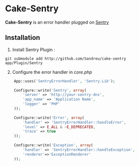 Cake-Sentry
===========

**Cake-Sentry** is an error handler plugged on [Sentry](http://www.getsentry.com)

Installation
------------

1. Install Sentry Plugin :
```
git submodule add http://github.com/Sandreu/cake-sentry app/Plugin/Sentry
```

2. Configure the error handler in *core.php*
```php
	App::uses('SentryErrorHandler', 'Sentry.Lib');
	
	Configure::write('Sentry', array(
		'server' => 'http://your-sentry-dns',
		'app_name' => 'Application Name',
		'logger' => 'PHP'
	));
	
	Configure::write('Error', array(
		'handler' => 'SentryErrorHandler::handleError',
		'level' => E_ALL & ~E_DEPRECATED,
		'trace' => true
	));
	
	Configure::write('Exception', array(
		'handler' => 'SentryErrorHandler::handleException',
		'renderer'=>'ExceptionRenderer'
	));
```